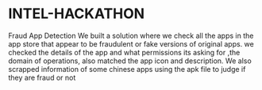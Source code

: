 # INTEL-HACKATHON
Fraud App Detection
We built a solution where we check all the apps in the app store that appear to be fraudulent or fake versions of original apps. we checked the details of the app and what permissions its asking for ,the domain of operations, also matched the app icon and description. We also scrapped information of some chinese apps using the apk file to judge if they are fraud or not
